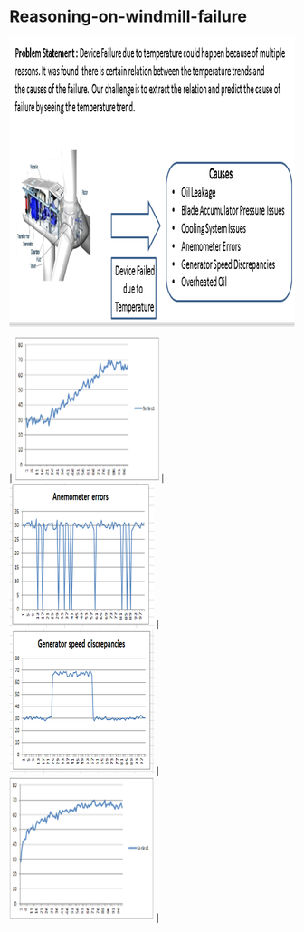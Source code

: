 # Reasoning-on-windmill-failure  

<img src="/Dataset/Images/Usecase.PNG" height="512" width="1024">

| <img src="Dataset/Images/linear_rise_1.PNG" height="256" width="256"> | <img src="Dataset/Images/Anemometer_Errors.png" height="256" width="256"> | <img src="Dataset/Images/Generator_speed_discrepancy.png" height="256" width="256"> |  
<img src="Dataset/Images/convex_rise_1.PNG" height="256" width="256"> | 
